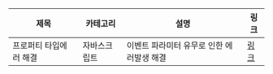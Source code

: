 |제목|카테고리|설명|링크|
|---|---|---|---|
|프로퍼티 타입에러 해결|자바스크립트|이벤트 파라미터 유무로 인한 에러발생 해결|[링크](https://foxvox.tistory.com/130)|
